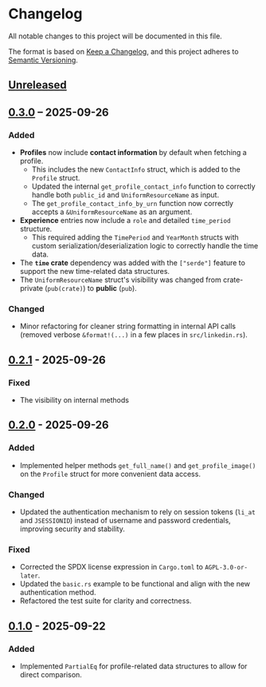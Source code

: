 # Changelog

All notable changes to this project will be documented in this file.

The format is based on [Keep a Changelog](https://keepachangelog.com/en/1.0.0/),
and this project adheres to [Semantic Versioning](https://semver.org/spec/v2.0.0.html).

## [Unreleased]

## [0.3.0] – 2025-09-26

### Added
  * **Profiles** now include **contact information** by default when fetching a profile.
      * This includes the new `ContactInfo` struct, which is added to the `Profile` struct.
      * Updated the internal `get_profile_contact_info` function to correctly handle both `public_id` and `UniformResourceName` as input.
      * The `get_profile_contact_info_by_urn` function now correctly accepts a `&UniformResourceName` as an argument.
  * **Experience** entries now include a `role` and detailed `time_period` structure.
      * This required adding the `TimePeriod` and `YearMonth` structs with custom serialization/deserialization logic to correctly handle the time data.
  * The **`time` crate** dependency was added with the `["serde"]` feature to support the new time-related data structures.
  * The `UniformResourceName` struct's visibility was changed from crate-private (`pub(crate)`) to **public** (`pub`).

### Changed
  * Minor refactoring for cleaner string formatting in internal API calls (removed verbose `&format!(...)` in a few places in `src/linkedin.rs`).

## [0.2.1] - 2025-09-26

### Fixed
- The visibility on internal methods

## [0.2.0] - 2025-09-26

### Added
  - Implemented helper methods `get_full_name()` and `get_profile_image()` on the `Profile` struct for more convenient data access.

### Changed
  - Updated the authentication mechanism to rely on session tokens (`li_at` and `JSESSIONID`) instead of username and password credentials, improving security and stability.

### Fixed
  - Corrected the SPDX license expression in `Cargo.toml` to `AGPL-3.0-or-later`.
  - Updated the `basic.rs` example to be functional and align with the new authentication method.
  - Refactored the test suite for clarity and correctness.

## [0.1.0] - 2025-09-22

### Added 
- Implemented `PartialEq` for profile-related data structures to allow for direct comparison.

[Unreleased]: https://github.com/philocalyst/linkedin-api/compare/v0.3.0…HEAD
[0.3.0]: https://github.com/philocalyst/linkedin-api/compare/v0.2.1...v0.3.0 
[0.2.1]: https://github.com/philocalyst/linkedin-api/compare/v0.2.0...v0.2.1 
[0.2.0]: https://github.com/philocalyst/linkedin-api/compare/v0.1.0...v0.2.0 
[0.1.0]: https://github.com/philocalyst/linkedin-api/compare/v0.1.0... (Comparing against the start of the project)
